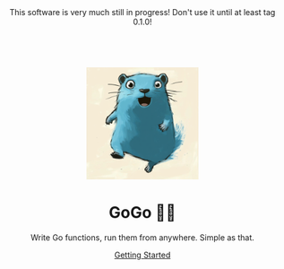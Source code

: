 <div align="center">
<header>This software is very much still in progress! Don't use it until at least tag 0.1.0!</header>
</div>
<br />
<div align="center">
  <a href="https://github.com/2bit-software">
    <img src="docs/gogo-gopher.png" width="200px" height="200px" />
  </a>

  <h1>GoGo 🏃‍♂️</h1>

  <p>
    Write Go functions, run them from anywhere. Simple as that.
  </p>

  <p>
    <a href="./docs/index.md#why-gogo">Getting Started</a>
  </p>
</div>